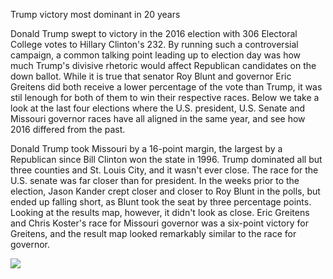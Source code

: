 Trump victory most dominant in 20 years

Donald Trump swept to victory in the 2016 election with 306 Electoral College votes to Hillary Clinton's 232. By running such a controversial campaign, a common talking point leading up to election day was how much Trump's divisive rhetoric would affect Republican candidates on the down ballot. While it is true that senator Roy Blunt and governor Eric Greitens did both receive a lower percentage of the vote than Trump, it was stil lenough for both of them to win their respective races. Below we take a look at the last four elections where the U.S. president, U.S. Senate and Missouri governor races have all aligned in the same year, and see how 2016 differed from the past.

Donald Trump took Missouri by a 16-point margin, the largest by a Republican since Bill Clinton won the state in 1996. Trump dominated all but three counties and St. Louis City, and it wasn't ever close. The race for the U.S. senate was far closer than for president. In the weeks prior to the election, Jason Kander crept closer and closer to Roy Blunt in the polls, but ended up falling short, as Blunt took the seat by three percentage points. Looking at the results map, however, it didn't look as close. Eric Greitens and Chris Koster's race for Missouri governor was a six-point victory for Greitens, and the result map looked remarkably similar to the race for governor.

<img src="img/mo-analysis2016">